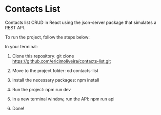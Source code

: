 # Contacts List

Contacts list CRUD in React using the json-server package that simulates a REST API.

To run the project, follow the steps below:

In your terminal:

1. Clone this repository:
   git clone https://github.com/ericjmoliveira/contacts-list.git

2. Move to the project folder:
   cd contacts-list

3. Install the necessary packages:
   npm install

4. Run the project:
   npm run dev

5. In a new terminal window, run the API:
   npm run api

6. Done!
